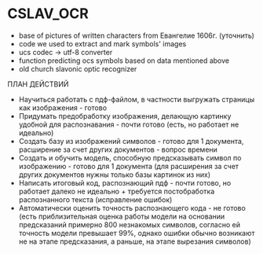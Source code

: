 # CSLAV_OCR
- base of pictures of written characters from Евангелие 1606г. (уточнить)
- code we used to extract and mark symbols' images
- ucs codec -> utf-8 converter
- function predicting ocs symbols based on data mentioned above
- old church slavonic optic recognizer


ПЛАН ДЕЙСТВИЙ
- Научиться работать с пдф-файлом, в частности выгружать страницы как изображения - готово
- Придумать предобработку изображения, делающую картинку удобной для распознавания - почти готово (есть, но работает не идеально)
- Создать базу из изображений символов - готово для 1 документа, расширение за счет других документов - вопрос времени
- Создать и обучить модель, способную предсказывать символ по изображению - готово для 1 документа (для расширения за счет других документов нужны только базы картинок из них)
- Написать итоговый код, распознающий пдф - почти готово, но работает далеко не идеально + требуется постобработка распознанного текста (исправление ошибок)
- Автоматически оценить точность распознающего кода - не готово (есть приблизительная оценка работы модели на основании предсказаний примерно 800 незнакомых символов, согласно ей точность модели превышает 99%, однако ошибки обычно возникают не на этапе предсказания, а раньше, на этапе вырезания символов)

